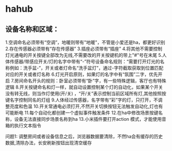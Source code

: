 # hahub

## 设备名称和区域：

1.空调命名必须带有“空调”，地暖则带有"地暖"，不管是小爱还是ha，都更好识别
2.存在传感器必须带有“存在传感器”
3.插座必须带有“插座”
4.将其他不需要控制灯光通电的开关按键全部改为无线,不需要改的开关按键机的带上"#"号在末尾
5.人体传感器/带感应开关/灯的名字中带有“-”符号设备命名规则：“需要打开灯光的名称例如：洗手盆-”，开关或者灯命名“洗手盆灯”，通过-字符截取获取到位置匹配对应的开关或者灯名称
6.灯光开启原则，如果灯的名字中有“氛围”二字，优先开启
7.房间命名开头的规则：卧室必须带有“卧”字，有一些特殊逻辑，客厅也有特殊逻辑
8.开关按键命名和灯一样，就自动设置控制某个灯的自动化，如果某个开关没有转无线，则当作灯使用(开/关)
，“开/关”表示控制当前区域所有灯,其他按照按键名字控制同名的灯组
9.人体经过传感器，名字带有“彩”字的灯，只打开，不调整亮度和色温
10.开关常通电必须打开,不然开关切换按钮无法触发自动化,灯也有可能断电
11.每个自动化都创建一个虚拟事件触发条件
12.在ha中修改场景按键名称，设备无法直接同步场景名称到ha
13.小米插件要打开action 模式，才能使用音箱的执行文本指令

问题1:
调整房间或者设备信息之后，浏览器数据要清除，不然ha会有缓存的历史数据,清除办法，长安刷新按钮出现清空缓存
